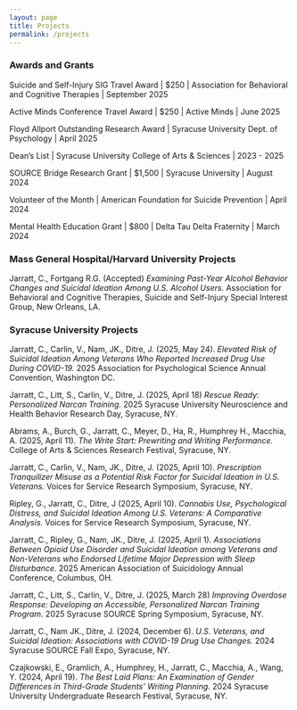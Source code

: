 ```yaml
---
layout: page
title: Projects
permalink: /projects
---
```


### Awards and Grants 	 	 	 	 	 	 	 	 	 	 
Suicide and Self-Injury SIG Travel Award | $250 | Association for Behavioral and Cognitive Therapies | September 2025 

Active Minds Conference Travel Award | $250 | Active Minds | June 2025
  
Floyd Allport Outstanding Research Award | Syracuse University Dept. of Psychology | April 2025

Dean’s List | Syracuse University College of Arts & Sciences | 2023 - 2025

SOURCE Bridge Research Grant | $1,500 | Syracuse University | August 2024

Volunteer of the Month | American Foundation for Suicide Prevention | April 2024

Mental Health Education Grant | $800 | Delta Tau Delta Fraternity | March 2024



### Mass General Hospital/Harvard University Projects
Jarratt, C., Fortgang R.G. (Accepted) *Examining Past-Year Alcohol Behavior Changes and Suicidal Ideation Among U.S. Alcohol Users.* Association for Behavioral and Cognitive Therapies, Suicide and Self-Injury Special Interest Group, New Orleans, LA.

### Syracuse University Projects
Jarratt, C., Carlin, V., Nam, JK., Ditre, J. (2025, May 24). *Elevated Risk of Suicidal Ideation Among Veterans Who Reported Increased Drug Use During COVID-19.* 2025 Association for Psychological Science Annual Convention, Washington DC.

Jarratt, C., Litt, S., Carlin, V., Ditre, J. (2025, April 18) *Rescue Ready: Personalized Narcan Training.* 2025 Syracuse University Neuroscience and Health Behavior Research Day, Syracuse, NY.

Abrams, A., Burch, G., Jarratt, C., Meyer, D., Ha, R., Humphrey H., Macchia, A. (2025, April 11). *The Write Start: Prewriting and Writing Performance.* College of Arts & Sciences Research Festival, Syracuse, NY.

Jarratt, C., Carlin, V., Nam, JK., Ditre, J. (2025, April 10). *Prescription Tranquilizer Misuse as a Potential Risk Factor for Suicidal Ideation in U.S. Veterans.* Voices for Service Research Symposium, Syracuse, NY.

Ripley, G., Jarratt, C., Ditre, J (2025, April 10). *Cannabis Use, Psychological Distress, and Suicidal Ideation Among U.S. Veterans: A Comparative Analysis.* Voices for Service Research Symposium, Syracuse, NY.

Jarratt, C., Ripley, G., Nam, JK., Ditre, J. (2025, April 1). *Associations Between Opioid Use Disorder and Suicidal Ideation among Veterans and Non-Veterans who Endorsed Lifetime Major Depression with Sleep Disturbance.* 2025 American Association of Suicidology Annual Conference, Columbus, OH.

Jarratt, C., Litt, S., Carlin, V., Ditre, J. (2025, March 28) *Improving Overdose Response: Developing an Accessible, Personalized Narcan Training Program.* 2025 Syracuse SOURCE Spring Symposium, Syracuse, NY.

Jarratt, C., Nam JK., Ditre, J. (2024, December 6). *U.S. Veterans, and Suicidal Ideation: Associations with COVID-19 Drug Use Changes.* 2024 Syracuse SOURCE Fall Expo, Syracuse, NY.

Czajkowski, E., Gramlich, A., Humphrey, H., Jarratt, C., Macchia, A., Wang, Y. (2024, April 19). *The Best Laid Plans: An Examination of Gender Differences in Third-Grade Students’ Writing Planning.* 2024 Syracuse University Undergraduate Research Festival, Syracuse, NY.
